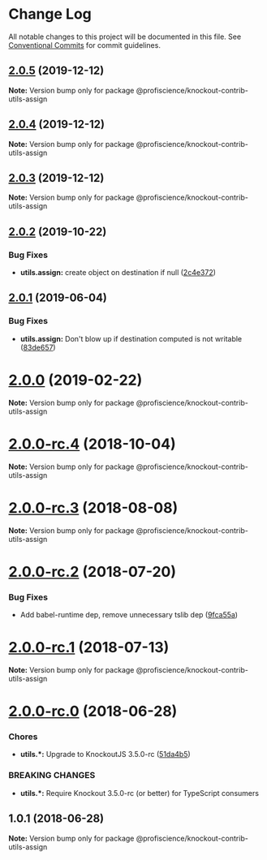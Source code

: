 # Change Log

All notable changes to this project will be documented in this file.
See [Conventional Commits](https://conventionalcommits.org) for commit guidelines.

## [2.0.5](https://github.com/Profiscience/knockout-contrib/compare/@profiscience/knockout-contrib-utils-assign@2.0.4...@profiscience/knockout-contrib-utils-assign@2.0.5) (2019-12-12)

**Note:** Version bump only for package @profiscience/knockout-contrib-utils-assign





## [2.0.4](https://github.com/Profiscience/knockout-contrib/compare/@profiscience/knockout-contrib-utils-assign@2.0.2...@profiscience/knockout-contrib-utils-assign@2.0.4) (2019-12-12)

**Note:** Version bump only for package @profiscience/knockout-contrib-utils-assign





## [2.0.3](https://github.com/Profiscience/knockout-contrib/compare/@profiscience/knockout-contrib-utils-assign@2.0.2...@profiscience/knockout-contrib-utils-assign@2.0.3) (2019-12-12)

**Note:** Version bump only for package @profiscience/knockout-contrib-utils-assign





## [2.0.2](https://github.com/Profiscience/knockout-contrib/compare/@profiscience/knockout-contrib-utils-assign@2.0.1...@profiscience/knockout-contrib-utils-assign@2.0.2) (2019-10-22)


### Bug Fixes

* **utils.assign:** create object on destination if null ([2c4e372](https://github.com/Profiscience/knockout-contrib/commit/2c4e372))





## [2.0.1](https://github.com/Profiscience/knockout-contrib/compare/@profiscience/knockout-contrib-utils-assign@2.0.0...@profiscience/knockout-contrib-utils-assign@2.0.1) (2019-06-04)

### Bug Fixes

- **utils.assign:** Don't blow up if destination computed is not writable ([83de657](https://github.com/Profiscience/knockout-contrib/commit/83de657))

# [2.0.0](https://github.com/Profiscience/knockout-contrib/compare/@profiscience/knockout-contrib-utils-assign@2.0.0-rc.4...@profiscience/knockout-contrib-utils-assign@2.0.0) (2019-02-22)

**Note:** Version bump only for package @profiscience/knockout-contrib-utils-assign

<a name="2.0.0-rc.4"></a>

# [2.0.0-rc.4](https://github.com/Profiscience/knockout-contrib/compare/@profiscience/knockout-contrib-utils-assign@2.0.0-rc.3...@profiscience/knockout-contrib-utils-assign@2.0.0-rc.4) (2018-10-04)

**Note:** Version bump only for package @profiscience/knockout-contrib-utils-assign

<a name="2.0.0-rc.3"></a>

# [2.0.0-rc.3](https://github.com/Profiscience/knockout-contrib/compare/@profiscience/knockout-contrib-utils-assign@2.0.0-rc.2...@profiscience/knockout-contrib-utils-assign@2.0.0-rc.3) (2018-08-08)

**Note:** Version bump only for package @profiscience/knockout-contrib-utils-assign

<a name="2.0.0-rc.2"></a>

# [2.0.0-rc.2](https://github.com/Profiscience/knockout-contrib/compare/@profiscience/knockout-contrib-utils-assign@2.0.0-rc.1...@profiscience/knockout-contrib-utils-assign@2.0.0-rc.2) (2018-07-20)

### Bug Fixes

- Add babel-runtime dep, remove unnecessary tslib dep ([9fca55a](https://github.com/Profiscience/knockout-contrib/commit/9fca55a))

<a name="2.0.0-rc.1"></a>

# [2.0.0-rc.1](https://github.com/Profiscience/knockout-contrib/compare/@profiscience/knockout-contrib-utils-assign@2.0.0-rc.0...@profiscience/knockout-contrib-utils-assign@2.0.0-rc.1) (2018-07-13)

**Note:** Version bump only for package @profiscience/knockout-contrib-utils-assign

<a name="2.0.0-rc.0"></a>

# [2.0.0-rc.0](https://github.com/Profiscience/knockout-contrib/compare/@profiscience/knockout-contrib-utils-assign@1.0.1...@profiscience/knockout-contrib-utils-assign@2.0.0-rc.0) (2018-06-28)

### Chores

- **utils.\*:** Upgrade to KnockoutJS 3.5.0-rc ([51da4b5](https://github.com/Profiscience/knockout-contrib/commit/51da4b5))

### BREAKING CHANGES

- **utils.\*:** Require Knockout 3.5.0-rc (or better) for TypeScript consumers

<a name="1.0.1"></a>

## 1.0.1 (2018-06-28)

**Note:** Version bump only for package @profiscience/knockout-contrib-utils-assign
